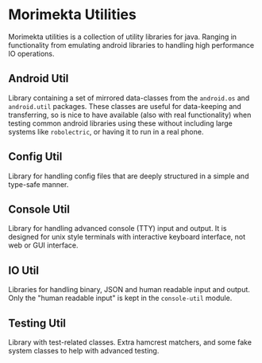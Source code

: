 Morimekta Utilities
===================

Morimekta utilities is a collection of utility libraries for java. Ranging
in functionality from emulating android libraries to handling high performance
IO operations.

## Android Util

Library containing a set of mirrored data-classes from the `android.os` and
`android.util` packages. These classes are useful for data-keeping and
transferring, so is nice to have available (also with real functionality)
when testing common android libraries using these without including large
systems like `robolectric`, or having it to run in a real phone.

## Config Util

Library for handling config files that are deeply structured in a simple and
type-safe manner.

## Console Util

Library for handling advanced console (TTY) input and output. It is designed
for unix style terminals with interactive keyboard interface, not web or
GUI interface.

## IO Util

Libraries for handling binary, JSON and human readable input and output. Only
the "human readable input" is kept in the `console-util` module.

## Testing Util

Library with test-related classes. Extra hamcrest matchers, and some fake
system classes to help with advanced testing.
